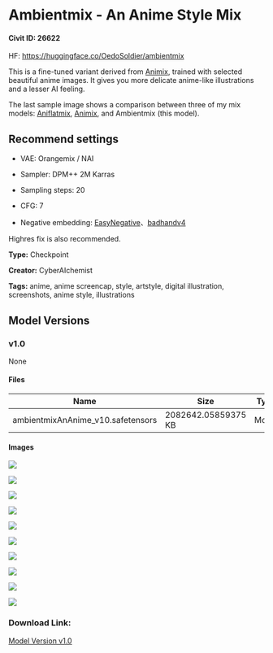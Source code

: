# Ambientmix - An Anime Style Mix

#### Civit ID: 26622

<p>HF: <a target="_blank" rel="ugc" href="https://huggingface.co/OedoSoldier/ambientmix">https://huggingface.co/OedoSoldier/ambientmix</a></p><p>This is a fine-tuned variant derived from <a target="_blank" rel="ugc" href="https://civitai.com/models/23723">Animix</a>, trained with selected beautiful anime images. It gives you more delicate anime-like illustrations and a lesser AI feeling.</p><p>The last sample image shows a comparison between three of my mix models: <a target="_blank" rel="ugc" href="https://civitai.com/models/24387">Aniflatmix</a>, <a target="_blank" rel="ugc" href="https://civitai.com/models/23723">Animix</a>, and Ambientmix (this model).</p><h2>Recommend settings</h2><ul><li><p>VAE: Orangemix / NAI</p></li><li><p>Sampler: DPM++ 2M Karras</p></li><li><p>Sampling steps: 20</p></li><li><p>CFG: 7</p></li><li><p>Negative embedding: <a target="_blank" rel="ugc" href="https://civitai.com/models/7808/easynegative">EasyNegative</a>、<a target="_blank" rel="ugc" href="https://civitai.com/models/16993/badhandv4-animeillustdiffusion">badhandv4</a></p></li></ul><p>Highres fix is also recommended.</p>

**Type:** Checkpoint

**Creator:** CyberAIchemist

**Tags:** anime, anime screencap, style, artstyle, digital illustration, screenshots, anime style, illustrations

## Model Versions

### v1.0

None

#### Files

| Name | Size | Type | Format | Download Url | AutoV1 | AutoV2 | SHA256 | CRC32 | BLAKE3 |
| --- | --- | --- | --- | --- | --- | --- | --- | --- | --- |
| ambientmixAnAnime_v10.safetensors | 2082642.05859375 KB | Model | SafeTensor | https://civitai.com/api/download/models/31866 | 5A135FE0 | FDFFD3C312 | FDFFD3C31213FB8B1F8E726A3E8C1CBC6120E9092FC4A85B244BD381842A6C69 | 9D9266F1 | 200FB6F1D615A2BFE1BD60274D542321E2C5C895996A39778DADB89B898C1076 |

#### Images

<p><img src="https://image.civitai.com/xG1nkqKTMzGDvpLrqFT7WA/cdc95b20-5af1-423c-0899-c6571d37cd00/width=450/362578.jpeg" /></p>

<p><img src="https://image.civitai.com/xG1nkqKTMzGDvpLrqFT7WA/ca9f1b5e-97da-4096-bd5a-36fe487a5000/width=450/362738.jpeg" /></p>

<p><img src="https://image.civitai.com/xG1nkqKTMzGDvpLrqFT7WA/c6db206b-cc4d-43c3-deee-cf968b8da000/width=450/362583.jpeg" /></p>

<p><img src="https://image.civitai.com/xG1nkqKTMzGDvpLrqFT7WA/d7c794ca-dd8b-4778-1dea-ffd06bc5db00/width=450/362582.jpeg" /></p>

<p><img src="https://image.civitai.com/xG1nkqKTMzGDvpLrqFT7WA/a5d5ac3f-c96f-4acb-58dc-c8a209f93500/width=450/362585.jpeg" /></p>

<p><img src="https://image.civitai.com/xG1nkqKTMzGDvpLrqFT7WA/f0dc93de-f8e3-46b6-27fa-8321062a0100/width=450/362566.jpeg" /></p>

<p><img src="https://image.civitai.com/xG1nkqKTMzGDvpLrqFT7WA/1cf7ea4a-8fe6-4884-0714-29af3da64200/width=450/362584.jpeg" /></p>

<p><img src="https://image.civitai.com/xG1nkqKTMzGDvpLrqFT7WA/eedccc71-23e9-4404-53b1-1bf6cd005900/width=450/362581.jpeg" /></p>

<p><img src="https://image.civitai.com/xG1nkqKTMzGDvpLrqFT7WA/1c4811ed-866a-4b99-fa5d-1deb6ec7ad00/width=450/362580.jpeg" /></p>

<p><img src="https://image.civitai.com/xG1nkqKTMzGDvpLrqFT7WA/d2f1f8bc-b378-4885-08df-90bfeaf52200/width=450/362579.jpeg" /></p>

### Download Link:

[Model Version v1.0](https://civitai.com/api/download/models/31866)

